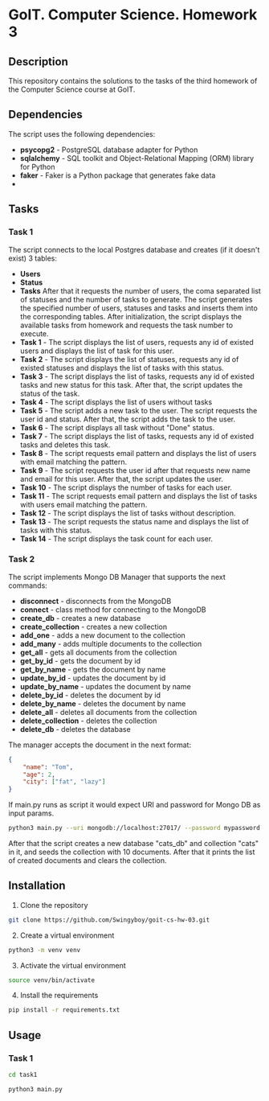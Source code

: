 # GoIT. Computer Science. Homework 3
## Description
This repository contains the solutions to the tasks of the third homework of the Computer Science course at GoIT.
## Dependencies
The script uses the following dependencies:
 - **psycopg2** - PostgreSQL database adapter for Python
 - **sqlalchemy** - SQL toolkit and Object-Relational Mapping (ORM) library for Python
 - **faker** - Faker is a Python package that generates fake data
 - 
## Tasks
### Task 1
The script connects to the local Postgres database and creates (if it doesn't exist) 3 tables:
 - **Users**
 - **Status**
 - **Tasks**
After that it requests the number of users, the coma separated list of statuses and the number of tasks to generate. The script generates the specified number of users, statuses and tasks and inserts them into the corresponding tables.
After initialization, the script displays the available tasks from homework and requests the task number to execute.
 - **Task 1** - The script displays the list of users, requests any id of existed users and displays the list of task for this user.
 - **Task 2** - The script displays the list of statuses, requests any id of existed statuses and displays the list of tasks with this status.
 - **Task 3** - The script displays the list of tasks, requests any id of existed tasks and new status for this task. After that, the script updates the status of the task.
 - **Task 4** - The script displays the list of users without tasks
 - **Task 5** - The script adds a new task to the user. The script requests the user id and status. After that, the script adds the task to the user.
 - **Task 6** - The script displays all task without "Done" status.
 - **Task 7** - The script displays the list of tasks, requests any id of existed tasks and deletes this task.
 - **Task 8** - The script requests email pattern and displays the list of users with email matching the pattern.
 - **Task 9** - The script requests the user id after that requests new name and email for this user. After that, the script updates the user.
 - **Task 10** - The script displays the number of tasks for each user.
 - **Task 11** - The script requests email pattern and displays the list of tasks with users email matching the pattern.
 - **Task 12** - The script displays the list of tasks without description.
 - **Task 13** - The script requests the status name and displays the list of tasks with this status.
 - **Task 14** - The script displays the task count for each user.
### Task 2
The script implements Mongo DB Manager that supports the next commands:
 - **disconnect** - disconnects from the MongoDB
 - **connect** - class method for connecting to the MongoDB
 - **create_db** - creates a new database
 - **create_collection** - creates a new collection
 - **add_one** - adds a new document to the collection
 - **add_many** - adds multiple documents to the collection
 - **get_all** - gets all documents from the collection
 - **get_by_id** - gets the document by id
 - **get_by_name** - gets the document by name
 - **update_by_id** - updates the document by id
 - **update_by_name** - updates the document by name
 - **delete_by_id** - deletes the document by id
 - **delete_by_name** - deletes the document by name
 - **delete_all** - deletes all documents from the collection
 - **delete_collection** - deletes the collection
 - **delete_db** - deletes the database

The manager accepts the document in the next format:
```json
{
    "name": "Tom",
    "age": 2,
    "city": ["fat", "lazy"]
}
```

If main.py runs as script it would expect URI and password for Mongo DB as input params.
```bash
python3 main.py --uri mongodb://localhost:27017/ --password mypassword
```
After that the script creates a new database "cats_db" and collection "cats" in it, and seeds the collection with 10 documents.
After that it prints the list of created documents and clears the collection.
## Installation
1. Clone the repository
```bash
git clone https://github.com/Swingyboy/goit-cs-hw-03.git
```
2. Create a virtual environment
```bash
python3 -m venv venv
```
3. Activate the virtual environment
```bash
source venv/bin/activate
```
4. Install the requirements
```bash
pip install -r requirements.txt
```
## Usage
### Task 1
```bash
cd task1
```
```bash
python3 main.py
```